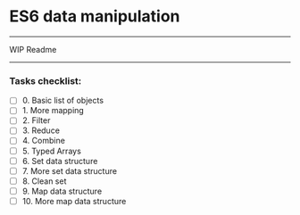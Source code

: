 # ES6 data manipulation

---

WIP Readme

---

### Tasks checklist:
[//]: # ("​" comes before every number because otherwise, the
numbers will be formatted like "i, ii, iii, iv, etc." instead
of "1, 2, 3, 4, etc.". "​" is a zero-width space)
- [ ] ​0. Basic list of objects
- [ ] ​1. More mapping
- [ ] ​2. Filter
- [ ] ​3. Reduce
- [ ] ​4. Combine
- [ ] ​5. Typed Arrays
- [ ] ​6. Set data structure
- [ ] ​7. More set data structure
- [ ] ​8. Clean set
- [ ] ​9. Map data structure
- [ ] ​10. More map data structure

